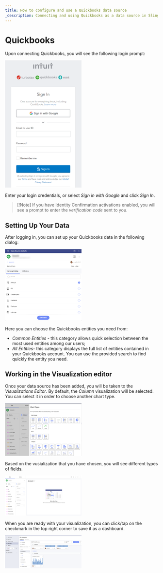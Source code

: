 ```yaml
---
title: How to configure and use a Quickbooks data source 
_description: Connecting and using Quickbooks as a data source in Slingshot.
---
```


# Quickbooks

Upon connecting Quickbooks, you will see the following login prompt:

<img src="images/enter-quickbooks-credentials.png" alt="Quickbooks login prompt" class="responsive-img" width="50%"/>


Enter your login credentials, or select *Sign in with Google* and click *Sign In*.

>[!Note] If you have Identity Confirmation activations enabled, you will see a prompt to enter the *verification code* sent to you.

## Setting Up Your Data

After logging in, you can set up your Quickbooks data in the following dialog:

<img src="images/quickbooks-data-source-details-dialog.png" alt="Set up your data dialog" class="responsive-img" width="50%"/>

Here you can choose the Quickbooks entities you need from:

- *Common Entities* - this category allows quick selection between the  most used entities among our users;
- *All Entities*- this category displays the full list of entities contained in your Quickbooks account. You can use the provided search to find quickly the entity you need.

## Working in the Visualization editor

Once your data source has been added, you will be taken to the *Visualizations Editor*. By default, the *Column* visualization will be selected. You can select it in order to choose another chart type. 

<img src="images/quickbooks-charts-list.png" alt="List of chart types while using Quickbooks as a data source" class="responsive-img" width="50%"/>

Based on the vusialization that you have chosen, you will see different types of fields.

<img src="images/quickbooks-visualization-editor.png" alt="Visualization editor using quickbook as data source" class="responsive-img" width="50%"/>

When you are ready with your visualization, you can click/tap on the checkmark in the top right corner to save it as a dashboard. 

<img src="images/quickbooks-my-analytics.png" alt="Quickbooks dashboard in My Analytics" class="responsive-img" width="50%"/>